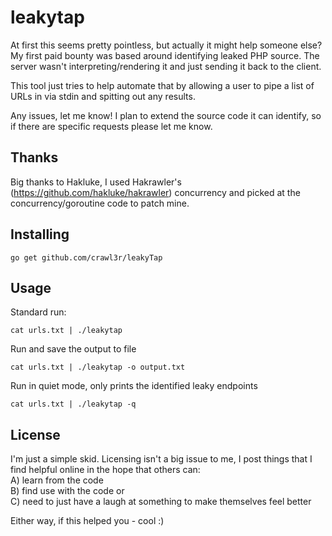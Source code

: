 # leakytap  
  
At first this seems pretty pointless, but actually it might help someone else? My first paid bounty was based around identifying leaked PHP source. The server wasn't interpreting/rendering it and just sending it back to the client.

This tool just tries to help automate that by allowing a user to pipe a list of URLs in via stdin and spitting out any results.

Any issues, let me know! I plan to extend the source code it can identify, so if there are specific requests please let me know.

## Thanks  
  
Big thanks to Hakluke, I used Hakrawler's (https://github.com/hakluke/hakrawler) concurrency and picked at the concurrency/goroutine code to patch mine.

## Installing  
```
go get github.com/crawl3r/leakyTap
```  
  
## Usage  
Standard run:  
```
cat urls.txt | ./leakytap
```
  
Run and save the output to file  
```
cat urls.txt | ./leakytap -o output.txt
```  
  
Run in quiet mode, only prints the identified leaky endpoints  
```
cat urls.txt | ./leakytap -q
```
  
## License  
I'm just a simple skid. Licensing isn't a big issue to me, I post things that I find helpful online in the hope that others can:  
 A) learn from the code  
 B) find use with the code or   
 C) need to just have a laugh at something to make themselves feel better  
  
Either way, if this helped you - cool :)  
